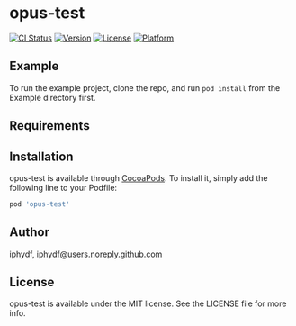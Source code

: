 # opus-test

[![CI Status](https://img.shields.io/travis/iphydf/opus-test.svg?style=flat)](https://travis-ci.org/iphydf/opus-test)
[![Version](https://img.shields.io/cocoapods/v/opus-test.svg?style=flat)](https://cocoapods.org/pods/opus-test)
[![License](https://img.shields.io/cocoapods/l/opus-test.svg?style=flat)](https://cocoapods.org/pods/opus-test)
[![Platform](https://img.shields.io/cocoapods/p/opus-test.svg?style=flat)](https://cocoapods.org/pods/opus-test)

## Example

To run the example project, clone the repo, and run `pod install` from the Example directory first.

## Requirements

## Installation

opus-test is available through [CocoaPods](https://cocoapods.org). To install
it, simply add the following line to your Podfile:

```ruby
pod 'opus-test'
```

## Author

iphydf, iphydf@users.noreply.github.com

## License

opus-test is available under the MIT license. See the LICENSE file for more info.

